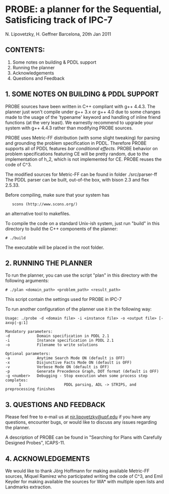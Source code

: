 # PROBE: a planner for the Sequential, Satisficing track of IPC-7

N. Lipovetzky, H. Geffner
Barcelona, 20th Jan 2011


## CONTENTS:

1. Some notes on building & PDDL support
2. Running the planner
3. Acknowledgements
4. Questions and Feedback


## 1. SOME NOTES ON BUILDING & PDDL SUPPORT


PROBE sources have been written in C++ compliant with g++ 4.4.3. The 
planner just won't compile under g++ 3.x or g++ 4.0 due to some
changes made to the usage of the 'typename' keyword and handling
of inline friend functions (at the very least). We earnestly recommend
to upgrade your system with g++ 4.4.3 rather than modifying PROBE sources.

PROBE uses Metric-FF distribution (with some slight tweaking) for 
parsing and grounding the problem specification in PDDL. Therefore
PROBE supports all of PDDL features *bar conditional effects*. PROBE
behavior on problem specifications featuring CE will be pretty random,
due to the implementation of h_2, which is not implemented for CE.
PROBE reuses the code of C^3.

The modified sources for Metric-FF can be found in folder
	./src/parser-ff
The PDDL parser can be built, out-of-the box, with bison 2.3 and
flex 2.5.33.


Before compiling, make sure that your system has 

       scons (http://www.scons.org/)

an alternative tool to makefiles.


To compile the code on a standard Unix-ish system, just run "build"
in this directory to build the C++ components of the planner:

    # ./build

The executable will be placed in the root folder.

## 2. RUNNING THE PLANNER

To run the planner, you can use the script "plan" in this
directory with the following arguments:

    # ./plan <domain_path> <problem_path> <result_path>

This script contain the settings used for PROBE in IPC-7

To run another configuration of the planner use it in 
the following way: 
```
Usage: ./probe -d <domain file> -i <instance file> -o <output file> [-axvp|-g:1]

Mandatory parameters:
-d            Domain specification in PDDL 2.1
-i            Instance specification in PDDL 2.1
-o            Filename to write solutions

Optional parameters: 
-a            Anytime Search Mode ON (default is OFF)
-x            Disjunctive Facts Mode ON (default is OFF)
-v            Verbose Mode ON (default is OFF)
-p            Generate Precedence Graph, DOT format (default is OFF)
-g <number>   Debugging - Stop execution when some process step completes:
      1                   PDDL parsing, ADL -> STRIPS, and preprocessing finishes

```
## 3. QUESTIONS AND FEEDBACK 

Please feel free to e-mail us at nir.lipovetzky@upf.edu if you
have any questions, encounter bugs, or would like to discuss any
issues regarding the planner.

A description of PROBE can be found in "Searching for Plans with 
Carefully Designed Probes", ICAPS-11.

## 4. ACKNOWLEDGEMENTS

We would like to thank Jörg Hoffmann for making available Metric-FF
sources, Miquel Ramirez who participated writing the code of C^3,
and Emil Keyder for making available the sources for WA* with 
multiple open lists and Landmarks extraction.

